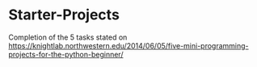 # Starter-Projects

Completion of the 5 tasks stated on 
https://knightlab.northwestern.edu/2014/06/05/five-mini-programming-projects-for-the-python-beginner/
